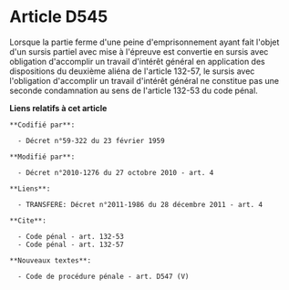 # Article D545

Lorsque la partie ferme d'une peine d'emprisonnement ayant fait l'objet d'un sursis partiel avec mise à l'épreuve est
convertie en sursis avec obligation d'accomplir un travail d'intérêt général en application des dispositions du deuxième
aliéna de l'article 132-57, le sursis avec l'obligation d'accomplir un travail d'intérêt général ne constitue pas une seconde
condamnation au sens de l'article 132-53 du code pénal.

**Liens relatifs à cet article**

	**Codifié par**:

	  - Décret n°59-322 du 23 février 1959

	**Modifié par**:

	  - Décret n°2010-1276 du 27 octobre 2010 - art. 4

	**Liens**:

	  - TRANSFERE: Décret n°2011-1986 du 28 décembre 2011 - art. 4

	**Cite**:

	  - Code pénal - art. 132-53
	  - Code pénal - art. 132-57

	**Nouveaux textes**:

	  - Code de procédure pénale - art. D547 (V)
